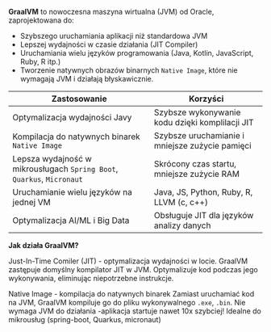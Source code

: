 **GraalVM** to nowoczesna maszyna wirtualna (JVM) od Oracle, zaprojektowana do:
- Szybszego uruchamiania aplikacji niż standardowa JVM
- Lepszej wydajności w czasie działania (JIT Compiler)
- Uruchamiania wielu języków programowania (Java, Kotlin, JavaScript, Ruby, R itp.)
- Tworzenie natywnych obrazów binarnych `Native Image`, które nie wymagają JVM i działają błyskawicznie.


| Zastosowanie                                                           | Korzyści                                        |
| ---------------------------------------------------------------------- | ----------------------------------------------- |
| Optymalizacja wydajności Javy                                          | Szybsze wykonywanie kodu dzięki komplilacji JIT |
| Kompilacja do natywnych binarek `Native Image`                         | Szybsze uruchamianie i mniejsze zużycie pamięci |
| Lepsza wydajność w mikrousługach `Spring Boot`, `Quarkus`, `Micronaut` | Skrócony czas startu, mniejsze zużycie RAM      |
| Uruchamianie wielu języków na jednej VM                                | Java, JS, Python, Ruby, R, LLVM (c, c++)        |
| Optymalizacja AI/ML i Big Data                                         | Obsługuje JIT dla języków analizy danych        |
**Jak działa GraalVM?**

Just-In-Time Comiler (JIT) - optymalizacja wydajności w locie.
GraalVM zastępuje domyślny kompilator JIT w JVM.
Optymalizuje kod podczas jego wykonywania, eliminując niepotrzebne instrukcje.

Native Image - kompilacja do natywnych binarek
Zamiast uruchamiać kod na JVM, GraalVM kompiluje go do pliku wykonywalnego `.exe`, `.bin`.
Nie wymaga JVM do działania -aplikacja startuje nawet 10x szybciej!
Idealne do mikrousług (spring-boot, Quarkus, micronaut)